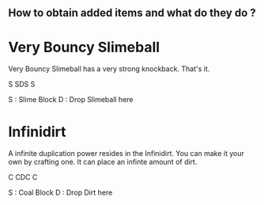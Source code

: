 ## How to obtain added items and what do they do ?

# Very Bouncy Slimeball
Very Bouncy Slimeball has a very strong knockback. That's it.

 S 
SDS
 S
 
 S : Slime Block
 D : Drop Slimeball here
 
# Infinidirt
A infinite duplication power resides in the Infinidirt. You can make it your own by crafting one. It can place an infinte amount of dirt.

 C 
CDC
 C
 
 S : Coal Block
 D : Drop Dirt here